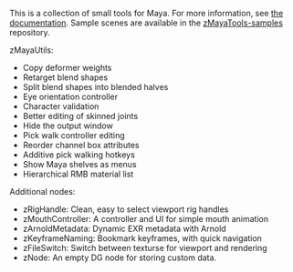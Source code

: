 This is a collection of small tools for Maya.  For more information, see [the documentation](https://zewt.github.io/zMayaTools/index.html).
Sample scenes are available in the [zMayaTools-samples](https://github.com/zewt/zMayaTools-samples) repository.

zMayaUtils:

- Copy deformer weights
- Retarget blend shapes
- Split blend shapes into blended halves
- Eye orientation controller
- Character validation
- Better editing of skinned joints
- Hide the output window
- Pick walk controller editing
- Reorder channel box attributes
- Additive pick walking hotkeys
- Show Maya shelves as menus
- Hierarchical RMB material list

Additional nodes:

- zRigHandle: Clean, easy to select viewport rig handles
- zMouthController: A controller and UI for simple mouth animation
- zArnoldMetadata: Dynamic EXR metadata with Arnold
- zKeyframeNaming: Bookmark keyframes, with quick navigation
- zFileSwitch: Switch between texturse for viewport and rendering
- zNode: An empty DG node for storing custom data.

